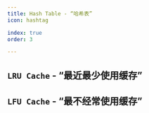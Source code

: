 ```yaml
---
title: Hash Table - “哈希表”
icon: hashtag

index: true
order: 3

---
```


<!-- more -->

## `LRU Cache` - “最近最少使用缓存”

<!-- @include: @leetcode/problems/0x0100.md#0146 -->

## `LFU Cache` - “最不经常使用缓存”

<!-- @include: @leetcode/problems/0x0400.md#0460 -->
